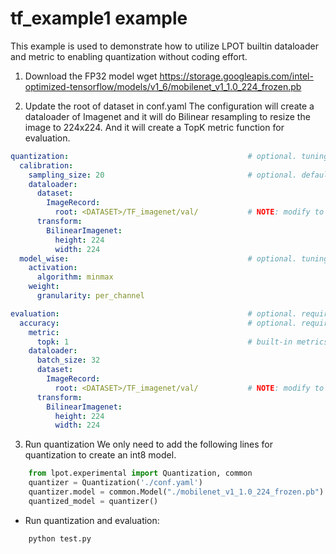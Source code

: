 tf_example1 example
=====================
This example is used to demonstrate how to utilize LPOT builtin dataloader and metric to enabling quantization without coding effort.

1. Download the FP32 model
wget https://storage.googleapis.com/intel-optimized-tensorflow/models/v1_6/mobilenet_v1_1.0_224_frozen.pb

2. Update the root of dataset in conf.yaml
The configuration will create a dataloader of Imagenet and it will do Bilinear resampling to resize the image to 224x224. And it will create a TopK metric function for evaluation.   
```yaml
quantization:                                        # optional. tuning constraints on model-wise for advance user to reduce tuning space.
  calibration:
    sampling_size: 20                                # optional. default value is 100. used to set how many samples should be used in calibration.
    dataloader:
      dataset:
        ImageRecord:
          root: <DATASET>/TF_imagenet/val/           # NOTE: modify to calibration dataset location if needed
      transform:
        BilinearImagenet: 
          height: 224
          width: 224
  model_wise:                                        # optional. tuning constraints on model-wise for advance user to reduce tuning space.
    activation:
      algorithm: minmax
    weight:
      granularity: per_channel

evaluation:                                          # optional. required if user doesn't provide eval_func in lpot.Quantization.
  accuracy:                                          # optional. required if user doesn't provide eval_func in lpot.Quantization.
    metric:
      topk: 1                                        # built-in metrics are topk, map, f1, allow user to register new metric.
    dataloader:
      batch_size: 32
      dataset:
        ImageRecord:
          root: <DATASET>/TF_imagenet/val/           # NOTE: modify to evaluation dataset location if needed
      transform:
        BilinearImagenet: 
          height: 224
          width: 224

```

3. Run quantization
We only need to add the following lines for quantization to create an int8 model.
```python
    from lpot.experimental import Quantization, common
    quantizer = Quantization('./conf.yaml')
    quantizer.model = common.Model("./mobilenet_v1_1.0_224_frozen.pb")
    quantized_model = quantizer()
```
* Run quantization and evaluation:
```shell
    python test.py
``` 

